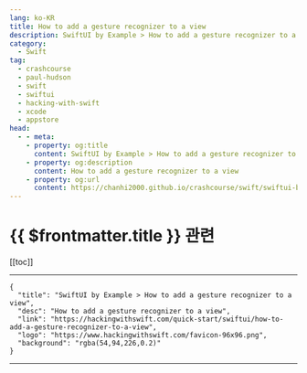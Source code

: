 ```yaml
---
lang: ko-KR
title: How to add a gesture recognizer to a view
description: SwiftUI by Example > How to add a gesture recognizer to a view
category:
  - Swift
tag: 
  - crashcourse
  - paul-hudson
  - swift
  - swiftui
  - hacking-with-swift
  - xcode
  - appstore
head:
  - - meta:
    - property: og:title
      content: SwiftUI by Example > How to add a gesture recognizer to a view
    - property: og:description
      content: How to add a gesture recognizer to a view
    - property: og:url
      content: https://chanhi2000.github.io/crashcourse/swift/swiftui-by-example/08-taps-and-gestures/how-to-add-a-gesture-recognizer-to-a-view.html
---
```


# {{ $frontmatter.title }} 관련

[[toc]]

---

```component VPCard
{
  "title": "SwiftUI by Example > How to add a gesture recognizer to a view",
  "desc": "How to add a gesture recognizer to a view",
  "link": "https://hackingwithswift.com/quick-start/swiftui/how-to-add-a-gesture-recognizer-to-a-view",
  "logo": "https://www.hackingwithswift.com/favicon-96x96.png",
  "background": "rgba(54,94,226,0.2)"
}
```

---

<TagLinks />